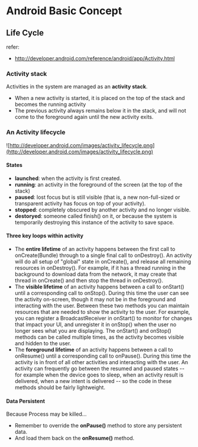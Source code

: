 Android Basic Concept
=====================



Life Cycle
-----------

refer:
- http://developer.android.com/reference/android/app/Activity.html

### Activity stack
Activities in the system are managed as an **activity stack**.
- When a new activity is started, it is placed on the top of the stack and becomes the running activity
- The previous activity always remains below it in the stack, and will not come to the foreground again until the new activity exits.


### An Activity lifecycle

![http://developer.android.com/images/activity_lifecycle.png](http://developer.android.com/images/activity_lifecycle.png)

#### States
- **launched**: when the activity is first created.
- **running**: an activity in the foreground of the screen (at the top of the stack)
- **paused**: lost focus but is still visible (that is, a new non-full-sized or transparent activity has focus on top of your activity).
- **stopped**: completely obscured by another activity and no longer visible.
- **destoryed**: someone called finish() on it, or because the system is temporarily destroying this instance of the activity to save space.


#### Three key loops within activity

- The **entire lifetime** of an activity happens between the first call to onCreate(Bundle) through to a single final call to onDestroy(). An activity will do all setup of "global" state in onCreate(), and release all remaining resources in onDestroy(). For example, if it has a thread running in the background to download data from the network, it may create that thread in onCreate() and then stop the thread in onDestroy().
- The **visible lifetime** of an activity happens between a call to onStart() until a corresponding call to onStop(). During this time the user can see the activity on-screen, though it may not be in the foreground and interacting with the user. Between these two methods you can maintain resources that are needed to show the activity to the user. For example, you can register a BroadcastReceiver in onStart() to monitor for changes that impact your UI, and unregister it in onStop() when the user no longer sees what you are displaying. The onStart() and onStop() methods can be called multiple times, as the activity becomes visible and hidden to the user.
- The **foreground lifetime** of an activity happens between a call to onResume() until a corresponding call to onPause(). During this time the activity is in front of all other activities and interacting with the user. An activity can frequently go between the resumed and paused states -- for example when the device goes to sleep, when an activity result is delivered, when a new intent is delivered -- so the code in these methods should be fairly lightweight.

#### Data Persistent
Because Process may be killed...
- Remember to override the **onPause()** method to store any persistent data.
- And load them back on the **onResume()** method.
